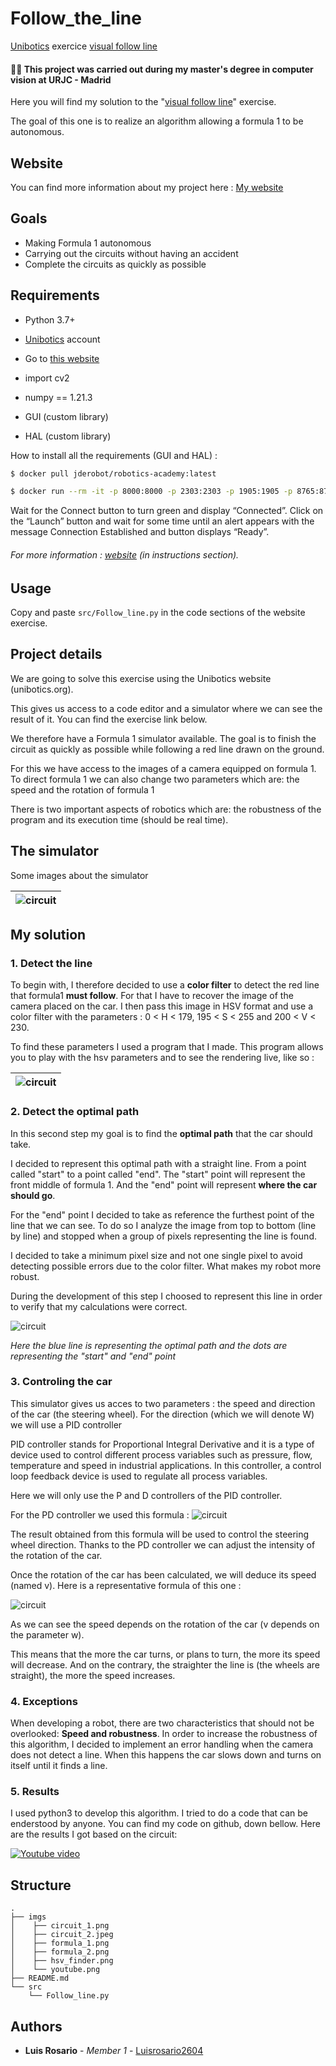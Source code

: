 # Follow_the_line
[Unibotics](https://unibotics.org) exercice [visual follow line](https://unibotics.org/academy/exercise/follow_line/)

#### 👨‍🎓 This project was carried out during my master's degree in computer vision at URJC - Madrid 

Here you will find my solution to the "[visual follow line](https://unibotics.org/academy/exercise/follow_line/)" exercise.

The goal of this one is to realize an algorithm allowing a formula 1 to be autonomous.

## Website

You can find more information about my project here : [My website](https://poubelle2604.wixsite.com/luis-2022-robotica/visual-follow-line)

## Goals

- Making Formula 1 autonomous
- Carrying out the circuits without having an accident
- Complete the circuits as quickly as possible

## Requirements

* Python 3.7+
* [Unibotics](https://unibotics.org) account
* Go to [this website](https://unibotics.org/academy/exercise/follow_line/)


* import cv2
* numpy == 1.21.3
* GUI (custom library)
* HAL (custom library)

How to install all the requirements (GUI and HAL) :
```bash
$ docker pull jderobot/robotics-academy:latest
```
```bash
$ docker run --rm -it -p 8000:8000 -p 2303:2303 -p 1905:1905 -p 8765:8765 -p 6080:6080 -p 1108:1108 jderobot/robotics-academy
```
Wait for the Connect button to turn green and display “Connected”. Click on the “Launch” button and wait for some time until an alert appears with the message Connection Established and button displays “Ready”.

###### For more information : [website](https://unibotics.org/academy/exercise/follow_line/) (in instructions section). 

## Usage

Copy and paste ```src/Follow_line.py``` in the code sections of the website exercise.

## Project details

We are going to solve this exercise using the Unibotics website (unibotics.org). 

This gives us access to a code editor and a simulator where we can see the result of it. You can find the exercise link below.


We therefore have a Formula 1 simulator available. The goal is to finish the circuit as quickly as possible while following a red line drawn on the ground.

For this we have access to the images of a camera equipped on formula 1. To direct formula 1 we can also change two parameters which are: the speed and the rotation of formula 1



There is two important aspects of robotics which are: the robustness of the program and its execution time (should be real time).


## The simulator

Some images about the simulator

| ![circuit](./imgs/circuit_1.png) |
| :--: |


## My solution

### 1. Detect the line

To begin with, I therefore decided to use a **color filter** to detect the red line that formula1 **must follow**.
For that I have to recover the image of the camera placed on the car.
I then pass this image in HSV format and use a color filter with the parameters : 0 < H < 179, 195 < S < 255 and 200 < V < 230.

To find these parameters I used a program that I made.
This program allows you to play with the hsv parameters and to see the rendering live, like so :

| ![circuit](./imgs/hsv_finder.png) |
| :--: |

### 2. Detect the optimal path

In this second step my goal is to find the **optimal path** that the car should take.

I decided to represent this optimal path with a straight line. 
From a point called "start" to a point called "end". The "start" point will represent the front middle of formula 1.
And the "end" point will represent **where the car should go**.

For the "end" point I decided to take as reference the furthest point of the line that we can see.
To do so I analyze the image from top to bottom (line by line) and stopped when a group of pixels representing the line is found.

I decided to take a minimum pixel size and not one single pixel to avoid detecting possible errors due to the color filter.
What makes my robot more robust.

During the development of this step I choosed to represent this line in order to verify that my calculations were correct.

![circuit](./imgs/circuit_2.jpeg)

*Here the blue line is representing the optimal path and the dots are representing the "start" and "end" point*

### 3. Controling the car

This simulator gives us acces to two parameters : the speed and direction of the car (the steering wheel).
For the direction (which we will denote W) we will use a PID controller

PID controller stands for Proportional Integral Derivative and it is a type of device used to control different process variables such as pressure, flow, temperature and speed in industrial applications. In this controller, a control loop feedback device is used to regulate all process variables.

Here we will only use the P and D controllers of the PID controller.

For the PD controller we used this formula :
![circuit](./imgs/formula_1.png)

The result obtained from this formula will be used to control the steering wheel direction.
Thanks to the PD controller we can adjust the intensity of the rotation of the car.

Once the rotation of the car has been calculated, we will deduce its speed (named v). Here is a representative formula of this one :

![circuit](./imgs/formula_2.png)

As we can see the speed depends on the rotation of the car (v depends on the parameter w).

This means that the more the car turns, or plans to turn, the more its speed will decrease.
And on the contrary, the straighter the line is (the wheels are straight), the more the speed increases.

### 4. Exceptions

When developing a robot, there are two characteristics that should not be overlooked: **Speed and robustness**.
In order to increase the robustness of this algorithm, I decided to implement an error handling when the camera does not detect a line.
When this happens the car slows down and turns on itself until it finds a line.

### 5. Results

I used python3 to develop this algorithm.
I tried to do a code that can be enderstood by anyone. You can find my code on github, down bellow.
Here are the results I got based on the circuit:

[![Youtube video](./imgs/youtube.png)](https://www.youtube.com/watch?v=vmA412SsqdQ&ab_channel=Luis)

## Structure

    .
    ├── imgs
    │    ├── circuit_1.png
    │    ├── circuit_2.jpeg
    │    ├── formula_1.png
    │    ├── formula_2.png
    │    ├── hsv_finder.png
    │    └── youtube.png
    ├── README.md
    └── src
        └── Follow_line.py

## Authors

* **Luis Rosario** - *Member 1* - [Luisrosario2604](https://github.com/Luisrosario2604)
